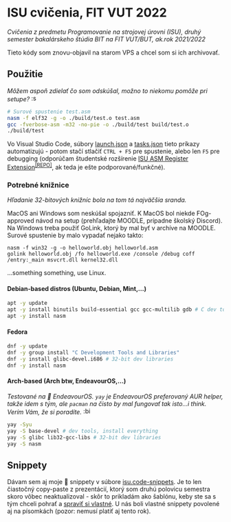# ISU cvičenia, FIT VUT 2022

*Cvičenia z predmetu Programovanie na strojovej úrovni (ISU), druhý semester bakalárskeho štúdia BIT na FIT VUT/BUT, ak.rok 2021/2022*

Tieto kódy som znovu-objavil na starom VPS a chcel som si ich archivovať.

## Použitie

*Môžem aspoň zdielať čo som odskúšal, možno to niekomu pomôže pri setupe?* <img alt=":shrunk:" src="https://user-images.githubusercontent.com/84882649/211150332-b179af74-61e3-470a-b5a8-3cad87ab6e62.png" height="16px" />

```sh
# Surové spustenie test.asm
nasm -f elf32 -g -o ./build/test.o test.asm
gcc -fverbose-asm -m32 -no-pie -o ./build/test build/test.o
./build/test
```

Vo Visual Studio Code, súbory [launch.json](.vscode/launch.json) a [tasks.json](.vscode/tasks.json) tieto príkazy automatizujú - potom stačí stlačiť `CTRL + F5` pre spustenie, alebo len `F5` pre debugging (odporúčam študentské rozšírenie [ISU ASM Register Extension](https://marketplace.visualstudio.com/items?itemName=ISUASMRegisters.isu-asm-extension)<sup>[[REPO]](https://github.com/Reusek/vscode-register-extension)</sup>, ak teda je ešte podporované/funkčné).

### Potrebné knižnice

*Hľadanie 32-bitových knižníc bola na tom tá najväčšia sranda.*

MacOS ani Windows som neskúšal spojazniť. K MacOS bol niekde FOg-approved návod na setup (prehľadajte MOODLE, prípadne školský Discord). Na Windows treba použiť GoLink, ktorý by mal byť v archíve na MOODLE. Surové spustenie by malo vypadať nejako takto:

```shell
nasm -f win32 -g -o helloworld.obj helloworld.asm
golink helloworld.obj /fo helloworld.exe /console /debug coff /entry:_main msvcrt.dll kernel32.dll
```

...something something, use Linux.

#### Debian-based distros (Ubuntu, Debian, Mint,…)

```sh
apt -y update
apt -y install binutils build-essential gcc gcc-multilib gdb # C dev tools
apt -y install nasm
```

#### Fedora

```sh
dnf -y update
dnf -y group install "C Development Tools and Libraries"
dnf -y install glibc-devel.i686 # 32-bit dev libraries
dnf -y install nasm
```

#### Arch-based (Arch btw, EndeavourOS,…)

*Testované na 🌌 EndeavourOS. `yay` je EndeavourOS preferovaný AUR helper, takže idem s tým, ale `pacman` na čisto by mal fungovať tak isto...i think. Verím Vám, že si poradíte.* <img alt=":bigsmile:" src="https://user-images.githubusercontent.com/84882649/211153299-46968349-9e70-4125-8646-6d8772bc3097.png" height="16px" />

```sh
yay -Syu
yay -S base-devel # dev tools, install everything
yay -S glibc lib32-gcc-libs # 32-bit dev libraries
yay -S nasm
```

## Snippety

Dávam sem aj moje 💩 snippety v súbore [isu.code-snippets](.vscode/isu.code-snippets). Je to len čiastočný copy-paste z prezentácií, ktorý som druhú polovicu semestra skoro vôbec neaktualizoval - skôr to prikladám ako šablónu, keby ste sa s tým chceli pohrať a [spraviť si vlastné](https://code.visualstudio.com/docs/editor/userdefinedsnippets#_create-your-own-snippets). U nás boli vlastné snippety povolené aj na písomkách (pozor: nemusí platiť aj tento rok).
